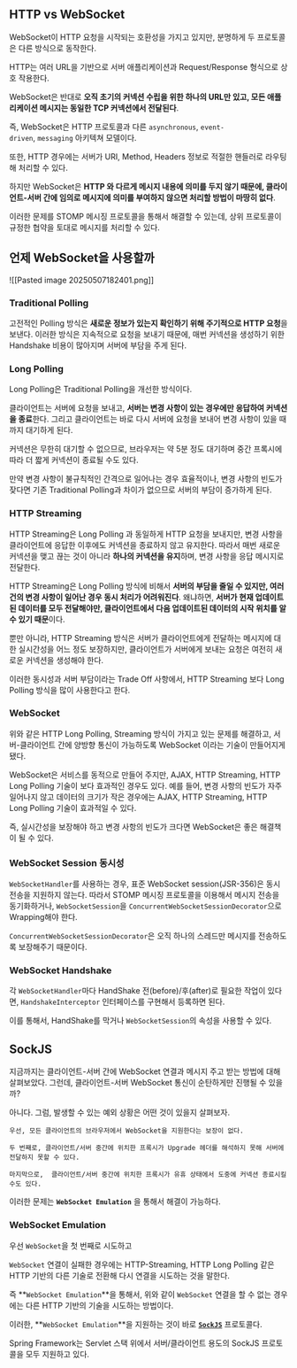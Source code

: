 ## HTTP vs WebSocket

WebSocket이 HTTP 요청을 시작되는 호환성을 가지고 있지만, 분명하게 두 프로토콜은 다른 방식으로 동작한다.

HTTP는 여러 URL을 기반으로 서버 애플리케이션과 Request/Response 형식으로 상호 작용한다.

WebSocket은 반대로 **오직 초기의 커넥션 수립을 위한 하나의 URL만 있고, 모든 애플리케이션 메시지는 동일한 TCP 커넥션에서 전달된다**.

즉, WebSocket은 HTTP 프로토콜과 다른 `asynchronous`, `event-driven`, `messaging` 아키텍쳐 모델이다.

또한, HTTP 경우에는 서버가 URI, Method, Headers 정보로 적절한 핸들러로 라우팅해 처리할 수 있다.

하지만 WebSocket은 **HTTP 와 다르게 메시지 내용에 의미를 두지 않기 때문에, 클라이언트-서버 간에 임의로 메시지에 의미를 부여하지 않으면 처리할 방법이 마땅히 없다**.

이러한 문제를 STOMP 메시징 프로토콜을 통해서 해결할 수 있는데, 상위 프로토콜이 규정한 협약을 토대로 메시지를 처리할 수 있다.

## 언제 WebSocket을 사용할까

![[Pasted image 20250507182401.png]]

### Traditional Polling
고전적인 Polling 방식은 **새로운 정보가 있는지 확인하기 위해 주기적으로 HTTP 요청**을 보낸다. 이러한 방식은 지속적으로 요청을 보내기 때문에, 매번 커넥션을 생성하기 위한 Handshake 비용이 많아지며 서버에 부담을 주게 된다.

### Long Polling
Long Polling은 Traditional Polling을 개선한 방식이다.

클라이언트는 서버에 요청을 보내고, **서버는 변경 사항이 있는 경우에만 응답하여 커넥션을 종료**한다. 그리고 클라이언트는 바로 다시 서버에 요청을 보내어 변경 사항이 있을 때까지 대기하게 된다.

커넥션은 무한히 대기할 수 없으므로, 브라우저는 약 5분 정도 대기하며 중간 프록시에 따라 더 짧게 커넥션이 종료될 수도 있다.

만약 변경 사항이 불규칙적인 간격으로 일어나는 경우 효율적이나, 변경 사항의 빈도가 잦다면 기존 Traditional Polling과 차이가 없으므로 서버의 부담이 증가하게 된다.

### HTTP Streaming
HTTP Streaming은 Long Polling 과 동일하게 HTTP 요청을 보내지만, 변경 사항을 클라이언트에 응답한 이후에도 커넥션을 종료하지 않고 유지한다. 따라서 매번 새로운 커넥션을 맺고 끊는 것이 아니라 **하나의 커넥션을 유지**하며, 변경 사항을 응답 메시지로 전달한다.

HTTP Streaming은 Long Polling 방식에 비해서 **서버의 부담을 줄일 수 있지만, 여러 건의 변경 사항이 일어난 경우 동시 처리가 어려워진다**. 왜냐하면, **서버가 현재 업데이트된 데이터를 모두 전달해야만, 클라이언트에서 다음 업데이트된 데이터의 시작 위치를 알 수 있기 때문**이다.

뿐만 아니라, HTTP Streaming 방식은 서버가 클라이언트에게 전달하는 메시지에 대한 실시간성을 어느 정도 보장하지만, 클라이언트가 서버에게 보내는 요청은 여전히 새로운 커넥션을 생성해야 한다.

이러한 동시성과 서버 부담이라는 Trade Off 사항에서, HTTP Streaming 보다 Long Polling 방식을 많이 사용한다고 한다.

### WebSocket
위와 같은 HTTP Long Polling, Streaming 방식이 가지고 있는 문제를 해결하고, 서버-클라이언트 간에 양방향 통신이 가능하도록 WebSocket 이라는 기술이 만들어지게 됐다.

WebSocket은 서비스를 동적으로 만들어 주지만, AJAX, HTTP Streaming, HTTP Long Polling 기술이 보다 효과적인 경우도 있다. 예를 들어, 변경 사항의 빈도가 자주 일어나지 않고 데이터의 크기가 작은 경우에는 AJAX, HTTP Streaming, HTTP Long Polling 기술이 효과적일 수 있다.

즉, 실시간성을 보장해야 하고 변경 사항의 빈도가 크다면 WebSocket은 좋은 해결책이 될 수 있다.

### WebSocket Session 동시성
`WebSocketHandler`를 사용하는 경우, 표준 WebSocket session(JSR-356)은 동시 전송을 지원하지 않는다.
따라서 STOMP 메시징 프로토콜을 이용해서 메시지 전송을 동기화하거나, `WebSocketSession`을 `ConcurrentWebSocketSessionDecorator`으로 Wrapping해야 한다.

`ConcurrentWebSocketSessionDecorator`은 오직 하나의 스레드만 메시지를 전송하도록 보장해주기 때문이다.

### WebSocket Handshake
각 `WebSocketHandler`마다 HandShake 전(before)/후(after)로 필요한 작업이 있다면, `HandshakeInterceptor` 인터페이스를 구현해서 등록하면 된다.

이를 통해서, HandShake를 막거나 `WebSocketSession`의 속성을 사용할 수 있다.

## SockJS

지금까지는 클라이언트-서버 간에 WebSocket 연결과 메시지 주고 받는 방법에 대해 살펴보았다. 그런데, 클라이언트-서버 WebSocket 통신이 순탄하게만 진행될 수 있을까?

아니다. 그럼, 발생할 수 있는 예외 상황은 어떤 것이 있을지 살펴보자.
```
우선, 모든 클라이언트의 브라우저에서 WebSocket을 지원한다는 보장이 없다.

두 번째로, 클라이언트/서버 중간에 위치한 프록시가 Upgrade 헤더를 해석하지 못해 서버에 전달하지 못할 수 있다. 

마지막으로,  클라이언트/서버 중간에 위치한 프록시가 유휴 상태에서 도중에 커넥션 종료시킬 수도 있다.
```

이러한 문제는 **`WebSocket Emulation`** 을 통해서 해결이 가능하다.

### WebSocket Emulation

우선 `WebSocket`을 첫 번째로 시도하고

`WebSocket` 연결이 실패한 경우에는 HTTP-Streaming, HTTP Long Polling 같은 HTTP 기반의 다른 기술로 전환해 다시 연결을 시도하는 것을 말한다.

즉 **`WebSocket Emulation`**을 통해서, 위와 같이 `WebSocket` 연결을 할 수 없는 경우에는 다른 HTTP 기반의 기술을 시도하는 방법이다.

이러한, **`WebSocket Emulation`**을 지원하는 것이 바로 **[`SockJS`](https://github.com/sockjs/sockjs-protocol)** 프로토콜다.

Spring Framework는 Servlet 스택 위에서 서버/클라이언트 용도의 SockJS 프로토콜을 모두 지원하고 있다.